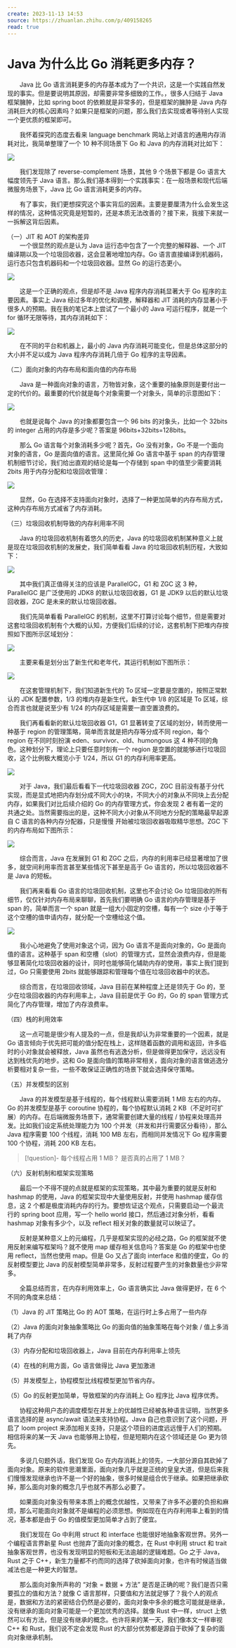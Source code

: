 ```yaml
---
create: 2023-11-13 14:53
source: https://zhuanlan.zhihu.com/p/409158265
read: true
---
```


# Java 为什么比 Go 消耗更多内存？

　　Java 比 Go 语言消耗更多的内存基本成为了一个共识，这是一个实践自然发现的事实。但是要说明其原因，却需要非常多细致的工作。，很多人归结于 Java 框架臃肿，比如 spring boot 的依赖就是非常多的，但是框架的臃肿是 Java 内存消耗巨大的核心因素吗？如果只是框架的问题，那么我们去实现或者等待别人实现一个更优质的框架即可。

　　我怀着探究的态度去看来 language benchmark 网站上对语言的通用内存消耗对比，我简单整理了一个 10 种不同场景下 Go 和 Java 的内存消耗对比如下：

![](https://pic2.zhimg.com/v2-6a2d5c3c18ca1fed4b43a6a938b95ab1_r.jpg)

　　我们发现除了 reverse-complement 场景，其他 9 个场景下都是 Go 语言大幅度领先于 Java 语言。那么我们基本得到一个实践事实：在一般场景和现代后端微服务场景下，Java 比 Go 语言消耗更多的内存。

　　有了事实，我们更想探究这个事实背后的因素。主要是要厘清为什么会发生这样的情况，这种情况究竟是短暂的，还是本质无法改善的？接下来，我接下来就一一拆解这背后因素。

（一）JIT 和 AOT 的架构差异  
　　一个很显然的观点是认为 Java 运行态中包含了一个完整的解释器、一个 JIT 编译期以及一个垃圾回收器，这会显著地增加内存。Go 语言直接编译到机器码，运行态只包含机器码和一个垃圾回收器。显然 Go 的运行态更小。

![](https://pic1.zhimg.com/v2-89b22e45d0ad4cc8ccba53df8088ed4c_r.jpg)

　　这是一个正确的观点，但是却不是 Java 程序内存消耗显著大于 Go 程序的主要因素。事实上 Java 经过多年的优化和调整，解释器和 JIT 消耗的内存显著小于很多人的预期。我在我的笔记本上尝试了一个最小的 Java 可运行程序，就是一个 for 循环无限等待，其内存消耗如下：

![](https://pic2.zhimg.com/v2-b15532224d3882d3b09e7f5b427b282d_r.jpg)

　　在不同的平台和机器上，最小的 Java 内存消耗可能变化，但是总体这部分的大小并不足以成为 Java 程序内存消耗几倍于 Go 程序的主导因素。

（二）面向对象的内存布局和面向值的内存布局

　　Java 是一种面向对象的语言，万物皆对象，这个重要的抽象原则是要付出一定的代价的。最重要的代价就是每个对象需要一个对象头，简单的示意图如下：

![](https://pic3.zhimg.com/v2-2bc06f4c57b15c1acf11065d0cf4a6da_r.jpg)

　　也就是说每个 Java 的对象都要包含一个 96 bits 的对象头，比如一个 32bits 的 integer 占用的内存是多少呢？答案是 96bits+32bits=128bits。

　　那么 Go 语言每个对象消耗多少呢？首先，Go 没有对象，Go 不是一个面向对象的语言，Go 是面向值的语言。这里简化掉 Go 语言中基于 span 的内存管理机制细节讨论，我们给出直观的结论是每一个存储到 span 中的值至少需要消耗 2bits 用于内存分配和垃圾回收管理：

![](https://pic1.zhimg.com/v2-c8c6d3492789132f429a08ff978ece14_r.jpg)

　　显然，Go 在选择不支持面向对象时，选择了一种更加简单的内存布局方式，这种内存布局方式减省了内存消耗。

（三）垃圾回收机制导致的内存利用率不同

　　Java 的垃圾回收机制有着悠久的历史，Java 的垃圾回收机制某种意义上就是现在垃圾回收机制的发展史，我们简单看看 Java 的垃圾回收机制历程，大致如下：

![](https://pic4.zhimg.com/v2-7652d0104780918a45c3fc7b14c08523_r.jpg)

　　其中我们真正值得关注的应该是 ParallelGC，G1 和 ZGC 这 3 种，ParallelGC 是广泛使用的 JDK8 的默认垃圾回收器，G1 是 JDK9 以后的默认垃圾回收器，ZGC 是未来的默认垃圾回收器。

　　我们先简单看看 ParallelGC 的机制，这里不打算讨论每个细节，但是需要对这套垃圾回收机制有个大概的认知，方便我们后续的讨论，这套机制下把堆内存按照如下图所示区域划分：

![](https://pic4.zhimg.com/v2-43542b9d9afec3851a07de15fe4a64d3_r.jpg)

　　主要来看是划分出了新生代和老年代，其运行机制如下图所示：

![](https://pic3.zhimg.com/v2-09123c2fa85bfe3858c793c033074082_r.jpg)

　　在这套管理机制下，我们知道新生代的 To 区域一定要是空置的，按照正常默认的 JDK 配置参数，1/3 的堆内存是新生代，新生代中 1/8 的区域是 To 区域，综合而言也就是说至少有 1/24 的内存区域是需要一直空置浪费的。

　　我们再看看新的默认垃圾回收器 G1，G1 显著转变了区域的划分，转而使用一种基于 region 的管理策略，简单而言就是把内存等分成不同 region，每个 region 在不同时刻扮演 eden、survivor、old、humongous 这 4 种不同的角色。这种划分下，理论上只要任意时刻有一个 region 是空置的就能够进行垃圾回收，这个比例极大概览小于 1/24，所以 G1 的内存利用率更高。

![](https://pic1.zhimg.com/v2-bdd05e5125e1cf66e7525736f8e2138c_r.jpg)

　　对于 Java，我们最后看看下一代垃圾回收器 ZGC，ZGC 目前没有基于分代实现，而是显式地把内存划分成不同大小的块，不同大小的对象从不同块上去分配内存，如果我们对比后续介绍的 Go 的内存管理方式，你会发现 2 者有着一定的共通之处。当然需要指出的是，这种不同大小对象从不同地方分配的策略最早起源自 C 语言的各种内存分配器，只是慢慢 开始被垃圾回收器吸取精华思想。ZGC 下的内存布局如下图所示：

![](https://pic1.zhimg.com/v2-14c8a34d9e1c1876bb6859c086c0061c_r.jpg)

　　综合而言，Java 在发展到 G1 和 ZGC 之后，内存的利用率已经显著增加了很多，就空间利用率而言甚至某些情况下甚至是高于 Go 语言的，所以垃圾回收器不是 Java 的短板。

　　我们再来看看 Go 语言的垃圾回收机制，这里也不会讨论 Go 垃圾回收的所有细节，仅仅针对内存布局来聊聊，首先我们要明确 Go 语言的内存管理是基于 span 的，简单而言一个 span 就是一组大小固定的空槽，每有一个 size 小于等于这个空槽的值申请内存，就分配一个空槽给这个值。

![](https://pic3.zhimg.com/v2-8620991b5f49284bb2b6045fc28bac2a_r.jpg)

　　我小心地避免了使用对象这个词，因为 Go 语言不是面向对象的，Go 是面向值的语言。这种基于 span 和空槽（slot）的管理方式，显然会浪费内存，但是能够显著简化垃圾回收器的设计，同时也能够简化辅助内存的使用，事实上我们提到过，Go 只需要使用 2bits 就能够跟踪和管理每个值在垃圾回收器中的状态。

　　综合而言，在垃圾回收领域，Java 目前在某种程度上还是领先于 Go 的，至少在垃圾回收器的内存利用率上，Java 目前是优于 Go 的，Go 的 span 管理方式简化了内存管理，增加了内存浪费率。

（四）栈的利用效率

　　这一点可能是很少有人提及的一点，但是我却认为非常重要的一个因素，就是 Go 语言倾向于优先把可能的值分配在栈上，这样随着函数的调用和返回，许多临时的小对象就会被释放，Java 虽然也有逃逸分析，但是做得更加保守，远远没有达到栈优先的地步。这和 Go 是面向值的策略非常相关，面向对象的语言做逃逸分析要相对复杂一些，一些不敢保证正确性的场景下就会选择保守策略。

（五）并发模型的区别

　　Java 的并发模型是基于线程的，每个线程默认需要消耗 1 MB 左右的内存。Go 的并发模型是基于 coroutine 协程的，每个协程默认消耗 2 KB（不足时可扩展）的内存。在后端微服务场景下，通常需要创建大量的线程 / 协程来处理高并发。比如我们设定系统处理能力为 100 个并发（并发和并行需要区分看待），那么 Java 程序需要 100 个线程，消耗 100 MB 左右，而相同并发情况下 Go 程序需要 100 个协程，消耗 200 KB 左右。

> [!question]- 每个线程占用 1 MB？
> 是否真的占用了 1 MB？

（六）反射机制和框架实现策略

　　最后一个不得不提的点就是框架的实现策略，其中最为重要的就是反射和 hashmap 的使用，Java 的框架实现中大量使用反射，并使用 hashmap 缓存信息，这 2 个都是极度消耗内存的行为。要想佐证这个观点，只需要启动一个最流行的 spring boot 应用，写一个 hello world 接口，然后通过对象分析，看看 hashmap 对象有多少个，以及 reflect 相关对象的数量就可以映证了。

　　反射是某种意义上的元编程，几乎是框架实现的必经之路，Go 的框架就不使用反射来编写框架吗？就不使用 map 缓存相关信息吗？答案是 Go 的框架中也使用 reflect，当然也使用 map。但是 Go 又占了面向 interface 和值的便宜，Go 的反射模型要比 Java 的反射模型简单非常多，反射过程要产生的对象数量也少非常多。

　　全篇总结而言，在内存利用效率上，Go 语言确实比 Java 做得更好，在 6 个不同的角度来总结：

（1）Java 的 JIT 策略比 Go 的 AOT 策略，在运行时上多占用了一些内存

（2）Java 的面向对象抽象策略比 Go 的面向值的抽象策略在每个对象 / 值上多消耗了内存

（3）内存分配和垃圾回收器上，Java 目前在内存利用率上领先

（4）在栈的利用方面，Go 语言做得比 Java 更加激进

（5）并发模型上，协程模型比线程模型更加节省内存。

（5）Go 的反射更加简单，导致框架的内存消耗上 Go 程序比 Java 程序优秀。

　　协程这种用户态的调度模型在并发上的优越性已经被各种语言证明，当然更多语言选择的是 async/await 语法来支持协程。Java 自己也意识到了这个问题，开启了 loom project 来添加相关支持，只是这个项目的进度远远慢于人们的预期。相信将来的某一天 Java 也能够用上协程，但是短期内在这个领域还是 Go 更为领先。

　　多说几句题外话，我们发现 Go 在内存消耗上的领先，一大部分源自其砍掉了面向对象。原来的软件思潮里面，面向对象几乎就是正统的皇皇大道，但是后来我们慢慢发现继承也许不是一个好的抽象，很多时候是组合优于继承。如果把继承砍掉，那么面向对象的概念几乎也就不再那么必要了。

　　如果面向对象没有带来本质上的概念优越性，又带来了许多不必要的负担和麻烦，那么可能面向对象就不是编程的必须思想。例如现在在内存利用率上看到的情况，基本都是由于 Go 的值模型更加简单才占到了便宜。

　　我们发现在 Go 中利用 struct 和 interface 也能很好地抽象客观世界。另外一个编程语言界新星 Rust 也抛弃了面向对象的概念，在 Rust 中利用 struct 和 trait 抽象客观世界，也没有发现明显的短板和无法逾越的逻辑难题。Go 之于 Java，Rust 之于 C++，新生力量都不约而同的选择了砍掉面向对象，也许有时候适当做减法也是一种更大的智慧。

　　那么面向对象所声称的 “对象 = 数据 + 方法” 是否是正确的呢？我们是否只需要孤立的值和方法？就像 C 语言那样，只要值和方法就足够了？我个人的观点是，数据和方法的紧密结合仍然是必要的，面向对象中多余的概念可能就是继承，没有继承的面向对象可能是一个更加优秀的选择。就像 Rust 中一样，struct 上依然可以有方法，但是没有继承的概念。也许将来的某一天，我们像本文一样审视 C++ 和 Rust，我们说不定会发现 Rust 的大部分优势都是源自于砍掉了复杂的面向对象继承机制。